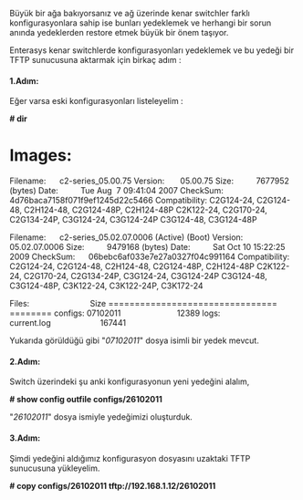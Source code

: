 <html><body><p>Büyük bir ağa bakıyorsanız ve ağ üzerinde kenar switchler farklı konfigurasyonlara sahip ise bunları yedeklemek ve herhangi bir sorun anında yedeklerden restore etmek büyük bir önem taşıyor.

Enterasys kenar switchlerde konfigurasyonları yedeklemek ve bu yedeği bir TFTP sunucusuna aktarmak için birkaç adım :
</p><h4>1.Adım:</h4>
Eğer varsa eski konfigurasyonları listeleyelim :

<strong>#  dir </strong> <em></em>

Images:
==================================================================
Filename:      c2-series_05.00.75
Version:       05.00.75
Size:          7677952 (bytes)
Date:          Tue Aug  7 09:41:04 2007
CheckSum:      4d76baca7158f071f9ef1245d22c5466
Compatibility: C2G124-24, C2G124-48, C2H124-48, C2G124-48P, C2H124-48P
C2K122-24, C2G170-24, C2G134-24P, C3G124-24, C3G124-24P
C3G124-48, C3G124-48P

Filename:      c2-series_05.02.07.0006 (Active) (Boot)
Version:       05.02.07.0006
Size:          9479168 (bytes)
Date:          Sat Oct 10 15:22:25 2009
CheckSum:      06bebc6af033e7e27a0327f04c991164
Compatibility: C2G124-24, C2G124-48, C2H124-48, C2G124-48P, C2H124-48P
C2K122-24, C2G170-24, C2G134-24P, C3G124-24, C3G124-24P
C3G124-48, C3G124-48P, C3K122-24, C3K122-24P, C3K172-24

Files:                           Size
================================ ========
configs:
07102011                         12389
logs:
current.log                      167441

Yukarıda görüldüğü gibi "<em>07102011</em>" dosya isimli bir yedek mevcut.
<h4>2.Adım:</h4>
Switch üzerindeki şu anki konfigurasyonun yeni yedeğini alalım,

<strong># show config outfile configs/26102011</strong>

"<em>26102011</em>" dosya ismiyle yedeğimizi oluşturduk.
<h4>3.Adım:</h4>
Şimdi yedeğini aldığımız konfigurasyon dosyasını uzaktaki TFTP sunucusuna yükleyelim.

<strong># copy configs/26102011 tftp://192.168.1.12/26102011</strong><a href="http://10.1.60.7/c2-series_05.02.13.0003" target="_blank"></a></body></html>